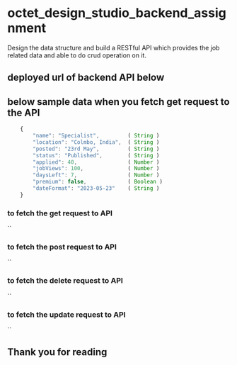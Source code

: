 # octet_design_studio_backend_assignment

Design the data structure and build a RESTful API which provides the job related data and able to do crud operation on it.


## deployed url of backend API below



## below sample data when you fetch get request to the API

```js
    {
        "name": "Specialist",         ( String )
        "location": "Colmbo, India",  ( String )
        "posted": "23rd May",         ( String )
        "status": "Published",        ( String )
        "applied": 40,                ( Number )
        "jobViews": 100,              ( Number )
        "daysLeft": 7,                ( Number )
        "premium": false,             ( Boolean )
        "dateFormat": "2023-05-23"    ( String )
    }
```

### to fetch the get request to API

``


### to fetch the post request to API

``


### to fetch the delete request to API

``


### to fetch the update request to API

``



## Thank you for reading